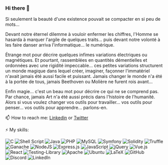 ### Hi there 👋

Si seulement la beauté d'une existence pouvait se compacter en si peu de mots...

Devant notre éternel dilemme à vouloir enfermer les chiffres, l'Homme se hasarda à marquer l'argile de quelques traits... puis devant notre volonté à les faire danser arriva l'informatique... le numérique.

Étrange mot pour décrire quelques infimes variations électriques ou magnétiques. Et pourtant, rassemblées en quantités démentielles et ordonnées avec une rigidité impeccable... ces petites variations structurent un monde magique dans lequel créer, imaginer, façonner l'immatériel n'avait jamais été aussi facile et puissant. Jamais changer le monde n'a été à la portée de tous, jamais Beethoven ou Molière ne furent rois avant...

Enfin magie... c'est un beau mot pour décrire ce qui ne se comprend pas. Par chance, jamais Art n'a été aussi précis dans l'histoire de l'humanité. Alors si vous voulez changer vos outils pour travailler... vos outils pour penser... vos outils pour apprendre... parlons-en. 

📫 How to reach me: [Linkedin](https://www.linkedin.com/in/daniel-villa-monteiro-bbb20bab/) or [Twitter](https://twitter.com/monteirovilla)

⚡ My skills:<br/>

<img alt="C" src="https://img.shields.io/badge/c%20-%2300599C.svg?&style=for-the-badge&logo=c&logoColor=white"/> <img alt="Shell Script" src="https://img.shields.io/badge/shell_script%20-%23121011.svg?&style=for-the-badge&logo=gnu-bash&logoColor=white"/> <img alt="Java" src="https://img.shields.io/badge/java-%23ED8B00.svg?&style=for-the-badge&logo=java&logoColor=white"/> <img alt="PHP" src="https://img.shields.io/badge/php-%23777BB4.svg?&style=for-the-badge&logo=php&logoColor=white"/> <img alt="MySQL" src="https://img.shields.io/badge/mysql-%2300f.svg?&style=for-the-badge&logo=mysql&logoColor=white"/> <img alt="Symfony" src="https://img.shields.io/badge/symfony%20-%23000000.svg?&style=for-the-badge&logo=Symfony&logoColor=white"/> <img alt="Solidity" src="https://img.shields.io/badge/solidity%20-%231b1b1b.svg?&style=for-the-badge&logo=Solidity&logoColor=636363"/> <img alt="Truffle" src="https://img.shields.io/badge/truffle%20-%232369E6D2.svg?&style=for-the-badge&logo=Truffle&logoColor=%2369E6D2"/> <img alt="Ganache" src="https://img.shields.io/badge/ganache%20-%23E5A562.svg?&style=for-the-badge&logo=Ganache&logoColor=%23E5A562"/> <img alt="NodeJS" src="https://img.shields.io/badge/node.js%20-%2343853D.svg?&style=for-the-badge&logo=node.js&logoColor=white"/> <img alt="Express.js" src="https://img.shields.io/badge/express.js%20-%23404d59.svg?&style=for-the-badge"/> <img alt="JavaScript" src="https://img.shields.io/badge/javascript%20-%23323330.svg?&style=for-the-badge&logo=javascript&logoColor=%23F7DF1E"/> <img alt="jQuery" src="https://img.shields.io/badge/jquery%20-%230769AD.svg?&style=for-the-badge&logo=jquery&logoColor=white"/> <img alt="Vue.js" src="https://img.shields.io/badge/vuejs%20-%2335495e.svg?&style=for-the-badge&logo=vue.js&logoColor=%234FC08D"/> <img alt="React" src="https://img.shields.io/badge/react%20-%2320232a.svg?&style=for-the-badge&logo=react&logoColor=%2361DAFB"/> <img alt="Testing-Library" src="https://img.shields.io/badge/-Testing%20Library-%23E33332?&style=for-the-badge&logo=testing-library&logoColor=white"/> <img alt="Apache" src="https://img.shields.io/badge/apache%20-%23D42029.svg?&style=for-the-badge&logo=apache&logoColor=white"/> <img alt="Ubuntu" src="https://img.shields.io/badge/Ubuntu-E95420?style=for-the-badge&logo=ubuntu&logoColor=white" /> <img alt="LaTeX" src="https://img.shields.io/badge/latex%20-%23008080.svg?&style=for-the-badge&logo=latex&logoColor=white"/>  <img alt="GitHub" src="https://img.shields.io/badge/github%20-%23121011.svg?&style=for-the-badge&logo=github&logoColor=white"/> <img alt="Discord" src="https://img.shields.io/badge/%3CServer%3E%20-%237289DA.svg?&style=for-the-badge&logo=discord&logoColor=white"/> <img alt="LinkedIn" src="https://img.shields.io/badge/linkedin%20-%230077B5.svg?&style=for-the-badge&logo=linkedin&logoColor=white"/>

